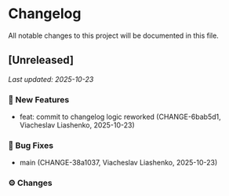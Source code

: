 # Changelog

All notable changes to this project will be documented in this file.

## [Unreleased]
_Last updated: 2025-10-23_

### 🧩 New Features
- feat: commit to changelog logic reworked (CHANGE-6bab5d1, Viacheslav Liashenko, 2025-10-23)
### 🐛 Bug Fixes
- main (CHANGE-38a1037, Viacheslav Liashenko, 2025-10-23)
### ⚙️ Changes
